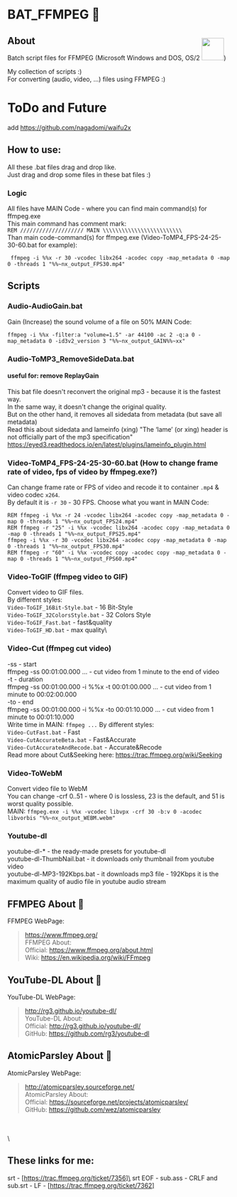 # BAT_FFMPEG :movie_camera:
## About
Batch script files for FFMPEG (Microsoft Windows and DOS, OS/2 <img src=https://emojipedia-us.s3.amazonaws.com/thumbs/120/emojione/151/unicorn-face_1f984.png width="50px" style="margin-top:-50px">)

My collection of scripts :)\
For converting (audio, video, ...) files using FFMPEG :)

# ToDo and Future
add https://github.com/nagadomi/waifu2x  

## How to use:
All these .bat files drag and drop like.\
Just drag and drop some files in these bat files :)

### Logic
All files have MAIN Code - where you can find main command(s) for ffmpeg.exe\
This main command has comment mark:  
```REM //////////////////// MAIN \\\\\\\\\\\\\\\\\\\\\\\\\```\
Than main code-command(s) for ffmpeg.exe (Video-ToMP4_FPS-24-25-30-60.bat for example):
```
 ffmpeg -i %%x -r 30 -vcodec libx264 -acodec copy -map_metadata 0 -map 0 -threads 1 "%%~nx_output_FPS30.mp4"
```
## Scripts

### Audio-AudioGain.bat
Gain (Increase) the sound volume of a file on 50%
MAIN Code:
```
ffmpeg -i %%x -filter:a "volume=1.5" -ar 44100 -ac 2 -q:a 0 -map_metadata 0 -id3v2_version 3 "%%~nx_output_GAIN%%~xx"
```

### Audio-ToMP3_RemoveSideData.bat
#### useful for: remove ReplayGain
This bat file doesn't reconvert the original mp3 - because it is the fastest way.\
In the same way, it doesn't change the original quality.\
But on the other hand, it removes all sidedata from metadata (but save all metadata)\
Read this about sidedata and lameinfo (xing) "The ‘lame’ (or xing) header is not officially part of the mp3 specification"\
https://eyed3.readthedocs.io/en/latest/plugins/lameinfo_plugin.html

### Video-ToMP4_FPS-24-25-30-60.bat (How to change frame rate of video, fps of video by ffmpeg.exe?)
Can change frame rate or FPS of video and recode it to container `.mp4` & video codec `x264`.\
By default it is `-r 30` - 30 FPS. Choose what you want in MAIN Code:
```
REM ffmpeg -i %%x -r 24 -vcodec libx264 -acodec copy -map_metadata 0 -map 0 -threads 1 "%%~nx_output_FPS24.mp4"
REM ffmpeg -r "25" -i %%x -vcodec libx264 -acodec copy -map_metadata 0 -map 0 -threads 1 "%%~nx_output_FPS25.mp4"
ffmpeg -i %%x -r 30 -vcodec libx264 -acodec copy -map_metadata 0 -map 0 -threads 1 "%%~nx_output_FPS30.mp4"
REM ffmpeg -r "60" -i %%x -vcodec copy -acodec copy -map_metadata 0 -map 0 -threads 1 "%%~nx_output_FPS60.mp4"
```
### Video-ToGIF (ffmpeg video to GIF)
Convert video to GIF files.\
By different styles:\
`Video-ToGIF_16Bit-Style.bat` - 16 Bit-Style\
`Video-ToGIF_32ColorsStyle.bat` - 32 Colors Style\
`Video-ToGIF_Fast.bat` - fast&quality\
`Video-ToGIF_HD.bat` - max quality\
### Video-Cut (ffmpeg cut video)
-ss - start\
ffmpeg -ss 00:01:00.000  ... - cut video from 1 minute to the end of video\
-t - duration\
ffmpeg -ss 00:01:00.000 -i %%x -t 00:01:00.000 ... - cut video from 1 minute to 00:02:00.000\
-to - end\
ffmpeg -ss 00:01:00.000 -i %%x -to 00:01:10.000 ... - cut video from 1 minute to 00:01:10.000\
Write time in MAIN: ```ffmpeg ...```
By different styles:  
`Video-CutFast.bat` - Fast  
`Video-CutAccurateBeta.bat` - Fast&Accurate  
`Video-CutAccurateAndRecode.bat` - Accurate&Recode  
Read more about Cut&Seeking here: https://trac.ffmpeg.org/wiki/Seeking  
### Video-ToWebM
Convert video file to WebM\
You can change -crf 0..51 - where 0 is lossless, 23 is the default, and 51 is worst quality possible.\
MAIN:
```ffmpeg.exe -i %%x -vcodec libvpx -crf 30 -b:v 0 -acodec libvorbis "%%~nx_output_WEBM.webm"```
### Youtube-dl
youtube-dl-* - the ready-made presets for youtube-dl  
youtube-dl-ThumbNail.bat - it downloads only thumbnail from youtube video  
youtube-dl-MP3-192Kbps.bat - it downloads mp3 file - 192Kbps it is the maximum quality of audio file in youtube audio stream  
## FFMPEG About :movie_camera:
FFMPEG WebPage: 
> https://www.ffmpeg.org/  
> FFMPEG About:  
> Official: https://www.ffmpeg.org/about.html  
> Wiki: https://en.wikipedia.org/wiki/FFmpeg

## YouTube-DL About :movie_camera:
YouTube-DL WebPage: 
> http://rg3.github.io/youtube-dl/  
> YouTube-DL About:  
> Official: http://rg3.github.io/youtube-dl/  
> GitHub: https://github.com/rg3/youtube-dl 

## AtomicParsley About :movie_camera:
AtomicParsley WebPage: 
> http://atomicparsley.sourceforge.net/  
> AtomicParsley About:  
> Official: https://sourceforge.net/projects/atomicparsley/  
> GitHub: https://github.com/wez/atomicparsley  

\
\
\  

## These links for me:
srt - [https://trac.ffmpeg.org/ticket/7356]\
srt EOF -  sub.ass - CRLF and sub.srt - LF - [https://trac.ffmpeg.org/ticket/7362]
